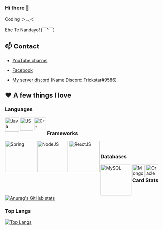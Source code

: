 ### Hi there 👋

Coding ＞︿＜

Ehe Te Nandayo! (￣^￣)

## **📫 Contact**

- [YouTube channel](https://www.youtube.com/channel/UCz7dlZOH5a3J_cfssIdNt9w) 

- [Facebook](https://www.facebook.com/100009538187924)

- [My server discord](https://discord.gg/7A7NVc5HZf) (Name Discord: Trickstar#9586)

## ❤ A few things I love

### Languages
<img align="left" alt="Java" src="https://user-images.githubusercontent.com/61593963/136700491-91f4f13b-a8e8-4a40-9612-d214b528d46c.png" width="45px"/>
<img align="left" alt="JS" src="https://user-images.githubusercontent.com/61593963/136700526-74ef3f4e-8f8f-4847-868b-f971d61ed602.png" width="42px" />
<img align="left" alt="C++" src="https://user-images.githubusercontent.com/61593963/136700643-46456e4d-cb1f-4828-b465-10e42230aa0b.png" width="40px" />
<br />


### Frameworks
<img align="left" alt="Spring" src="https://user-images.githubusercontent.com/61593963/136700303-6dfcf610-198d-4a70-b975-97adfa891dbb.png" width="100px"/>
<img align="left" alt="NodeJS" src="https://user-images.githubusercontent.com/61593963/136700375-22c3548e-8cb9-4eac-a857-06fb0da7d7e6.png" width="100px" />
<img align="left" alt="ReactJS" src="https://user-images.githubusercontent.com/61593963/136700411-7149ff3d-f6b3-4f34-8b7c-4ae8a2488509.png" width="100px" />
<br />


### Databases
<img align="left" alt="MySQL" src="https://user-images.githubusercontent.com/61593963/136699898-0e99be87-b485-4e8c-9844-ab88d51ac265.png" width="100px"/>
<img align="left" alt="MongoDB" src="https://user-images.githubusercontent.com/61593963/136700238-a216fe74-6399-4d72-b92d-0cb4f0c58ea1.png" height="40px" />
<img align="left" alt="Oracle" src="https://user-images.githubusercontent.com/61593963/136699967-971cb9cb-5b8c-42a5-96b8-b595231ce86c.png" height="40px" />
<br />


### Card Stats
[![Anurag's GitHub stats](https://github-readme-stats.vercel.app/api?username=trickstarcandina&show_icons=true&theme=gruvbox)](https://github.com/anuraghazra/github-readme-stats)


### Top Langs
[![Top Langs](https://github-readme-stats.vercel.app/api/top-langs/?username=trickstarcandina&layout=compact&theme=highcontrast)](https://github.com/anuraghazra/github-readme-stats)



<!--
**trickstarcandina/trickstarcandina** is a ✨ _special_ ✨ repository because its `README.md` (this file) appears on your GitHub profile.

Here are some ideas to get you started:

- 🔭 I’m currently working on ...
- 🌱 I’m currently learning ...
- 👯 I’m looking to collaborate on ...
- 🤔 I’m looking for help with ...
- 💬 Ask me about ...
- 📫 How to reach me: ...
- 😄 Pronouns: ...
- ⚡ Fun fact: ...
-->
